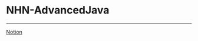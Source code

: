 # NHN-AdvancedJava
---

[Notion](https://www.notion.so/f1v3/TIL-Today-I-Learned-3bd93d9197d441f782e2719dfbfa36d4?pvs=4)

